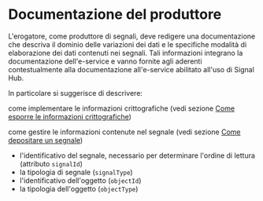 # Documentazione del produttore

L'erogatore, come produttore di segnali, deve redigere una documentazione che descriva il dominio delle variazioni dei dati e le specifiche modalità di elaborazione dei dati contenuti nei segnali. Tali informazioni integrano la documentazione dell'e-service e vanno fornite agli aderenti contestualmente alla documentazione all'e-service abilitato all'uso di Signal Hub.

In particolare si suggerisce di descrivere: &#x20;

come implementare le informazioni crittografiche (vedi sezione [Come esporre le informazioni crittografiche](../tutorial/come-esporre-le-informazioni-crittografiche-pseudonimizzazione.md))

come gestire le informazioni contenute nel segnale (vedi sezione [Come depositare un segnale](../tutorial/come-depositare-un-segnale.md))

* l'identificativo del segnale, necessario per determinare l'ordine di lettura (attributo `signalId`)
* la tipologia di segnale (`signalType`)
* l'identificativo dell'oggetto (`objectId`)
* la tipologia dell'oggetto (`objectType`)





